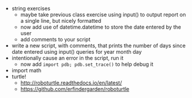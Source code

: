 - string exercises
    - maybe take previous class exercise using input() to output report on a single line, but nicely formatted
    - now add use of datetime.datetime to store the date entered by the user
    - add comments to your script
- write a new script, with comments, that prints the number of days since date entered using input() queries for year month day
- intentionally cause an error in the script, run it
    - now add `import pdb; pdb.set_trace()` to help debug it
- import math
- turtle!
    - http://roboturtle.readthedocs.io/en/latest/
    - https://github.com/erfindergarden/roboturtle
